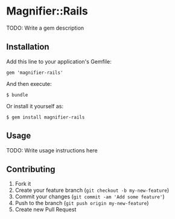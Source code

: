 # Magnifier::Rails

TODO: Write a gem description

## Installation

Add this line to your application's Gemfile:

    gem 'magnifier-rails'

And then execute:

    $ bundle

Or install it yourself as:

    $ gem install magnifier-rails

## Usage

TODO: Write usage instructions here

## Contributing

1. Fork it
2. Create your feature branch (`git checkout -b my-new-feature`)
3. Commit your changes (`git commit -am 'Add some feature'`)
4. Push to the branch (`git push origin my-new-feature`)
5. Create new Pull Request
